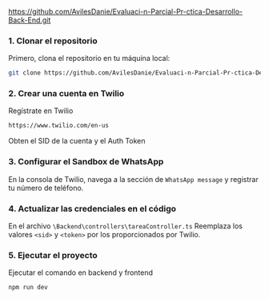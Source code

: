https://github.com/AvilesDanie/Evaluaci-n-Parcial-Pr-ctica-Desarrollo-Back-End.git

### 1. Clonar el repositorio

Primero, clona el repositorio en tu máquina local:

```bash
git clone https://github.com/AvilesDanie/Evaluaci-n-Parcial-Pr-ctica-Desarrollo-Back-End.git
```


### 2. Crear una cuenta en Twilio

Regístrate en Twilio
```bash
https://www.twilio.com/en-us
```
Obten el SID de la cuenta y el Auth Token


### 3. Configurar el Sandbox de WhatsApp
En la consola de Twilio, navega a la sección de `WhatsApp message` y registrar tu número de teléfono.

### 4. Actualizar las credenciales en el código
En el archivo `\Backend\controllers\tareaController.ts` Reemplaza los valores `<sid>` y `<token>` por los proporcionados por Twilio.

### 5. Ejecutar el proyecto
Ejecutar el comando en backend y frontend
```bash
npm run dev
```
